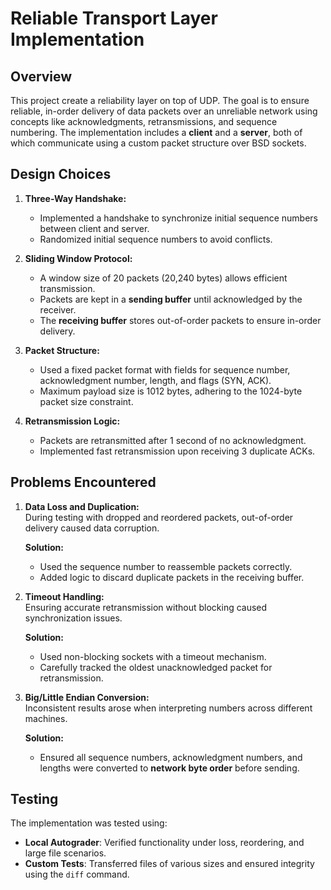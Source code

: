 # Reliable Transport Layer Implementation

## Overview
This project create a reliability layer on top of UDP. The goal is to ensure reliable, in-order delivery of data packets over an unreliable network using concepts like acknowledgments, retransmissions, and sequence numbering. The implementation includes a **client** and a **server**, both of which communicate using a custom packet structure over BSD sockets.


## Design Choices

1. **Three-Way Handshake:**  
   - Implemented a handshake to synchronize initial sequence numbers between client and server.
   - Randomized initial sequence numbers to avoid conflicts.

2. **Sliding Window Protocol:**  
   - A window size of 20 packets (20,240 bytes) allows efficient transmission.
   - Packets are kept in a **sending buffer** until acknowledged by the receiver.
   - The **receiving buffer** stores out-of-order packets to ensure in-order delivery.

3. **Packet Structure:**  
   - Used a fixed packet format with fields for sequence number, acknowledgment number, length, and flags (SYN, ACK).
   - Maximum payload size is 1012 bytes, adhering to the 1024-byte packet size constraint.

4. **Retransmission Logic:**  
   - Packets are retransmitted after 1 second of no acknowledgment.
   - Implemented fast retransmission upon receiving 3 duplicate ACKs.


## Problems Encountered

1. **Data Loss and Duplication:**  
   During testing with dropped and reordered packets, out-of-order delivery caused data corruption.

   **Solution:**  
   - Used the sequence number to reassemble packets correctly.
   - Added logic to discard duplicate packets in the receiving buffer.

2. **Timeout Handling:**  
   Ensuring accurate retransmission without blocking caused synchronization issues.

   **Solution:**  
   - Used non-blocking sockets with a timeout mechanism.
   - Carefully tracked the oldest unacknowledged packet for retransmission.

3. **Big/Little Endian Conversion:**  
   Inconsistent results arose when interpreting numbers across different machines.

   **Solution:**  
   - Ensured all sequence numbers, acknowledgment numbers, and lengths were converted to **network byte order** before sending.

## Testing
The implementation was tested using:
- **Local Autograder**: Verified functionality under loss, reordering, and large file scenarios.
- **Custom Tests**: Transferred files of various sizes and ensured integrity using the `diff` command.
